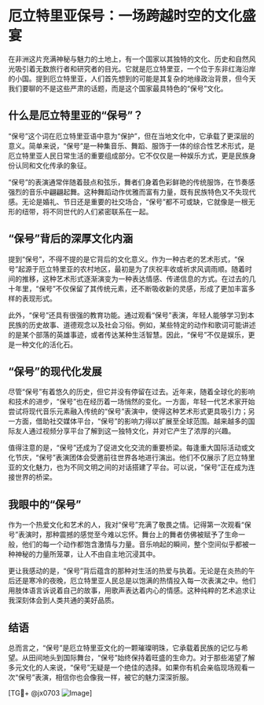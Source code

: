# 厄立特里亚保号：一场跨越时空的文化盛宴

在非洲这片充满神秘与魅力的土地上，有一个国家以其独特的文化、历史和自然风光吸引着无数旅行者和研究者的目光。它就是厄立特里亚，一个位于东非红海沿岸的小国。提到厄立特里亚，人们首先想到的可能是其复杂的地缘政治背景，但今天我们要聊的不是这些严肃的话题，而是这个国家最具特色的“保号”文化。

## 什么是厄立特里亚的“保号”？

“保号”这个词在厄立特里亚语中意为“保护”，但在当地文化中，它承载了更深层的意义。简单来说，“保号”是一种集音乐、舞蹈、服饰于一体的综合性艺术形式，是厄立特里亚人民日常生活的重要组成部分。它不仅仅是一种娱乐方式，更是民族身份认同和文化传承的象征。

“保号”的表演通常伴随着鼓点和弦乐，舞者们身着色彩鲜艳的传统服饰，在节奏感强烈的音乐中翩翩起舞。这种舞蹈动作优雅而富有力量，既有民族特色又不失现代感。无论是婚礼、节日还是重要的社交场合，“保号”都不可或缺，它就像是一根无形的纽带，将不同世代的人们紧密联系在一起。

## “保号”背后的深厚文化内涵

提到“保号”，不得不提的是它背后的文化意义。作为一种古老的艺术形式，“保号”起源于厄立特里亚的农村地区，最初是为了庆祝丰收或祈求风调雨顺。随着时间的推移，这种艺术形式逐渐演变为一种表达情感、传递信息的方式。在过去的几十年里，“保号”不仅保留了其传统元素，还不断吸收新的灵感，形成了更加丰富多样的表现形式。

此外，“保号”还具有很强的教育功能。通过观看“保号”表演，年轻人能够学习到本民族的历史故事、道德观念以及社会习俗。例如，某些特定的动作和歌词可能讲述的是某个部落的英雄事迹，或者传达某种生活智慧。因此，“保号”不仅是娱乐，更是一种文化的活化石。

## “保号”的现代化发展

尽管“保号”有着悠久的历史，但它并没有停留在过去。近年来，随着全球化的影响和技术的进步，“保号”也在经历着一场悄然的变化。一方面，年轻一代艺术家开始尝试将现代音乐元素融入传统的“保号”表演中，使得这种艺术形式更具吸引力；另一方面，借助社交媒体平台，“保号”的影响力得以扩展至全球范围。越来越多的国际友人通过视频分享平台了解到这一独特文化，并对它产生了浓厚的兴趣。

值得注意的是，“保号”还成为了促进文化交流的重要桥梁。每逢重大国际活动或文化节庆，“保号”表演团体会受邀前往世界各地进行演出。他们不仅展示了厄立特里亚的文化魅力，也为不同文明之间的对话搭建了平台。可以说，“保号”正在成为连接世界的桥梁。

## 我眼中的“保号”

作为一个热爱文化和艺术的人，我对“保号”充满了敬畏之情。记得第一次观看“保号”表演时，那种震撼的感觉至今难以忘怀。舞台上的舞者仿佛被赋予了生命一般，他们的每一个动作都饱含激情与力量。音乐响起的瞬间，整个空间似乎都被一种神秘的力量所笼罩，让人不由自主地沉浸其中。

更让我感动的是，“保号”背后蕴含的那种对生活的热爱与执着。无论是在炎热的午后还是寒冷的夜晚，厄立特里亚人民总是以饱满的热情投入每一次表演之中。他们用肢体语言诉说着自己的故事，用歌声表达着内心的情感。这种纯粹的艺术追求让我深刻体会到人类共通的美好品质。

## 结语

总而言之，“保号”是厄立特里亚文化的一颗璀璨明珠，它承载着民族的记忆与希望。从田间地头到国际舞台，“保号”始终保持着旺盛的生命力。对于那些渴望了解多元文化的人来说，“保号”无疑是一个绝佳的选择。如果你有机会亲临现场观看一次“保号”表演，相信你也会像我一样，被它的魅力深深折服。

[TG💪+ @jx0703 ![Image](https://github.com/user-attachments/assets/dbca1d08-cadb-493c-b0ec-ad6f7a83f270)]